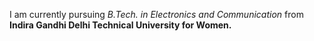 I am currently pursuing _B.Tech. in Electronics and Communication_ from **Indira Gandhi Delhi Technical University for Women.**
